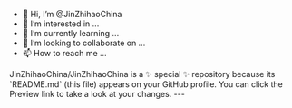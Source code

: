 - 👋 Hi, I’m @JinZhihaoChina
- 👀 I’m interested in ...
- 🌱 I’m currently learning ...
- 💞️ I’m looking to collaborate on ...
- 📫 How to reach me ...

<html>
JinZhihaoChina/JinZhihaoChina is a ✨ special ✨ repository because its `README.md` (this file) appears on your GitHub profile.
You can click the Preview link to take a look at your changes.
---</html>
